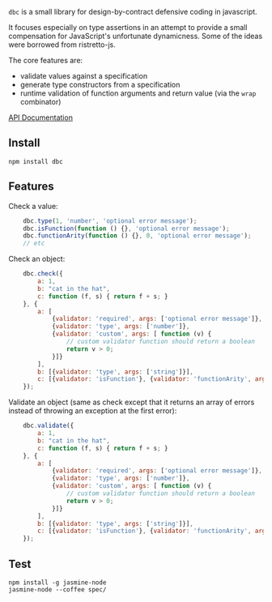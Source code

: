 `dbc` is a small library for design-by-contract defensive coding in javascript. 

It focuses especially on type assertions in an attempt to provide a small compensation for JavaScript's unfortunate dynamicness. Some of the ideas were borrowed from ristretto-js.

The core features are:

 * validate values against a specification
 * generate type constructors from a specification
 * runtime validation of function arguments and return value (via the `wrap` combinator)

[API Documentation](https://rawgithub.com/liammclennan/dbc/master/docs/dbc.html)

Install
---

    npm install dbc

Features
--------

Check a value:

```javascript
    dbc.type(1, 'number', 'optional error message');
    dbc.isFunction(function () {}, 'optional error message');
    dbc.functionArity(function () {}, 0, 'optional error message');
    // etc
```

Check an object:

```javascript
    dbc.check({
        a: 1,
        b: "cat in the hat",
        c: function (f, s) { return f + s; }
    }, {
        a: [
            {validator: 'required', args: ['optional error message']}, 
            {validator: 'type', args: ['number']}, 
            {validator: 'custom', args: [ function (v) { 
                // custom validator function should return a boolean
                return v > 0; 
            }]}
        ],
        b: [{validator: 'type', args: ['string']}],
        c: [{validator: 'isFunction'}, {validator: 'functionArity', args: [2, {message: 'This is a more advanced error object', field: 'c'}]}]
    });
```

Validate an object (same as check except that it returns an array of errors instead of throwing an exception at the first error):

```javascript
    dbc.validate({
        a: 1,
        b: "cat in the hat",
        c: function (f, s) { return f + s; }
    }, {
        a: [
            {validator: 'required', args: ['optional error message']}, 
            {validator: 'type', args: ['number']}, 
            {validator: 'custom', args: [ function (v) { 
                // custom validator function should return a boolean
                return v > 0; 
            }]}
        ],
        b: [{validator: 'type', args: ['string']}],
        c: [{validator: 'isFunction'}, {validator: 'functionArity', args: [2, {message: 'This is a more advanced error object', field: 'c'}]}]
    });
```

Test
----

    npm install -g jasmine-node
    jasmine-node --coffee spec/

